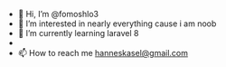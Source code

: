 - 👋 Hi, I’m @fomoshlo3
- 👀 I’m interested in nearly everything cause i am noob
- 🌱 I’m currently learning laravel 8
-
- 📫 How to reach me hanneskasel@gmail.com

<!---
fomoshlo3/fomoshlo3 is a ✨ special ✨ repository because its `README.md` (this file) appears on your GitHub profile.
You can click the Preview link to take a look at your changes.
--->
